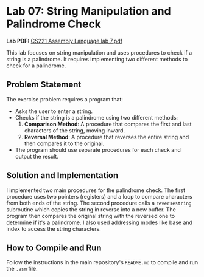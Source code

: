 # Lab 07: String Manipulation and Palindrome Check

**Lab PDF:** [CS221 Assembly Language lab 7.pdf](Lab07.pdf)

This lab focuses on string manipulation and uses procedures to check if a string is a palindrome. It requires implementing two different methods to check for a palindrome.

## Problem Statement
The exercise problem requires a program that:
- Asks the user to enter a string.
- Checks if the string is a palindrome using two different methods:
    1.  **Comparison Method**: A procedure that compares the first and last characters of the string, moving inward.
    2.  **Reversal Method**: A procedure that reverses the entire string and then compares it to the original.
- The program should use separate procedures for each check and output the result.

## Solution and Implementation
I implemented two main procedures for the palindrome check. The first procedure uses two pointers (registers) and a loop to compare characters from both ends of the string. The second procedure calls a `reversestring` subroutine which copies the string in reverse into a new buffer. The program then compares the original string with the reversed one to determine if it's a palindrome. I also used addressing modes like base and index to access the string characters.

## How to Compile and Run
Follow the instructions in the main repository's `README.md` to compile and run the `.asm` file.